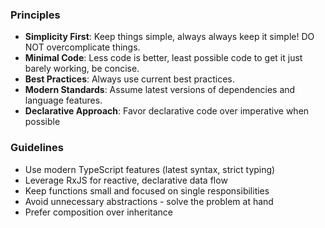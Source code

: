 ### Principles

- **Simplicity First**: Keep things simple, always always keep it simple! DO NOT overcomplicate things.
- **Minimal Code**: Less code is better, least possible code to get it just barely working, be concise.
- **Best Practices**: Always use current best practices.
- **Modern Standards**: Assume latest versions of dependencies and language features.
- **Declarative Approach**: Favor declarative code over imperative when possible

### Guidelines

- Use modern TypeScript features (latest syntax, strict typing)
- Leverage RxJS for reactive, declarative data flow
- Keep functions small and focused on single responsibilities
- Avoid unnecessary abstractions - solve the problem at hand
- Prefer composition over inheritance